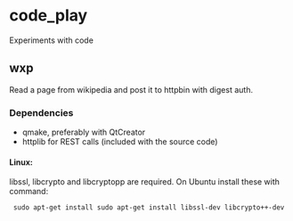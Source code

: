 # code_play

Experiments with code

## wxp
Read a page from wikipedia and post it to httpbin with digest auth.
### Dependencies
  - qmake, preferably with QtCreator
  - httplib for REST calls (included with the source code)

#### Linux: 
libssl, libcrypto and libcryptopp are required. On Ubuntu install these with command:
 
``` sudo apt-get install sudo apt-get install libssl-dev libcrypto++-dev```
